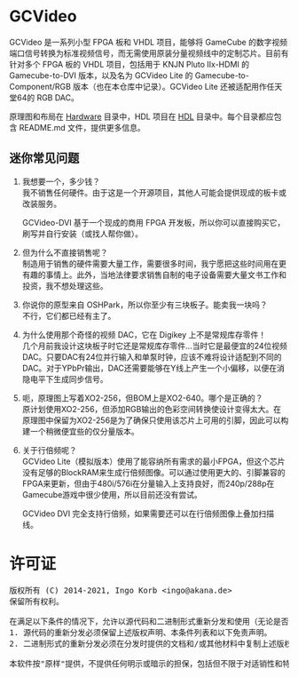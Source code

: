# GCVideo #

GCVideo 是一系列小型 FPGA 板和 VHDL 项目，能够将 GameCube 的数字视频端口信号转换为标准视频信号，而无需使用原装分量视频线中的定制芯片。目前有针对多个 FPGA 板的 VHDL 项目，包括用于 KNJN Pluto IIx-HDMI 的 Gamecube-to-DVI 版本，以及名为 GCVideo Lite 的 Gamecube-to-Component/RGB 版本（也在本仓库中记录）。GCVideo Lite 还被适配用作任天堂64的 RGB DAC。

原理图和布局在 [Hardware](Hardware) 目录中，HDL 项目在 [HDL](HDL) 目录中。每个目录都应包含 README.md 文件，提供更多信息。


## 迷你常见问题 ##

1. 我想要一个，多少钱？  
    我不销售任何硬件。由于这是一个开源项目，其他人可能会提供现成的板卡或改装服务。

    GCVideo-DVI 基于一个现成的商用 FPGA 开发板，所以你可以直接购买它，刷写并自行安装（或找人帮你做）。

1. 但为什么不直接销售呢？  
    制造用于销售的硬件需要大量工作，需要很多时间，我宁愿把这些时间用在更有趣的事情上。此外，当地法律要求销售自制的电子设备需要大量文书工作和投资，我不想处理这些。

1. 你说你的原型来自 OSHPark，所以你至少有三块板子。能卖我一块吗？  
    不行，它们都已经有主了。

1. 为什么使用那个奇怪的视频 DAC，它在 Digikey 上不是常规库存零件！<br>
    几个月前我设计这块板子时它还是常规库存零件...当时它是最便宜的24位视频DAC。只要DAC有24位并行输入和单泵时钟，应该不难将设计适配到不同的DAC。对于YPbPr输出，DAC还需要能够在Y线上产生一个小偏移，以便在消隐电平下生成同步信号。

1. 呃，原理图上写着XO2-256，但BOM上是XO2-640。哪个是正确的？  
    原计划使用XO2-256，但添加RGB输出的色彩空间转换使设计变得太大。在原理图中保留为XO2-256是为了确保只使用该芯片上可用的引脚，因此可以构建一个稍微便宜些的仅分量版本。

1. 关于行倍频呢？  
    GCVideo Lite（模拟版本）使用了能容纳所有需求的最小FPGA，但这个芯片没有足够的BlockRAM来生成行倍频图像。可以通过使用更大的、引脚兼容的FPGA来更新，但由于480i/576i在分量输入上支持良好，而240p/288p在Gamecube游戏中很少使用，所以目前还没有尝试。

    GCVideo DVI 完全支持行倍频，如果需要还可以在行倍频图像上叠加扫描线。



# 许可证 #

<pre>
版权所有 (C) 2014-2021, Ingo Korb &lt;ingo@akana.de&gt;
保留所有权利。

在满足以下条件的情况下，允许以源代码和二进制形式重新分发和使用（无论是否修改）：
1. 源代码的重新分发必须保留上述版权声明、本条件列表和以下免责声明。
2. 二进制形式的重新分发必须在分发时提供的文档和/或其他材料中复制上述版权声明、本条件列表和以下免责声明。

本软件按"原样"提供，不提供任何明示或暗示的担保，包括但不限于对适销性和特定用途适用性的暗示担保。在任何情况下，版权持有人或贡献者均不对任何直接、间接、附带、特殊、示范性或后果性损害（包括但不限于替代商品或服务的采购、使用损失、数据或利润损失或业务中断）承担责任，无论是因合同、严格责任或侵权行为（包括疏忽或其他）引起的，即使已被告知此类损害的可能性。
</pre>